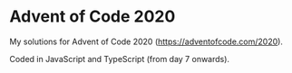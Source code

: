 # Advent of Code 2020

My solutions for Advent of Code 2020 (https://adventofcode.com/2020).

Coded in JavaScript and TypeScript (from day 7 onwards).
